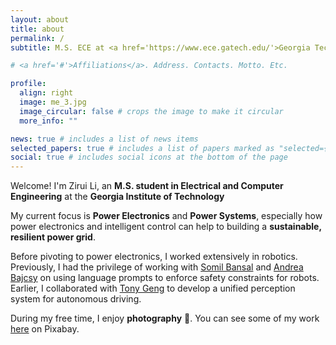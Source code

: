 ```yaml
---
layout: about
title: about
permalink: /
subtitle: M.S. ECE at <a href='https://www.ece.gatech.edu/'>Georgia Tech</a>

# <a href='#'>Affiliations</a>. Address. Contacts. Motto. Etc.

profile:
  align: right
  image: me_3.jpg
  image_circular: false # crops the image to make it circular
  more_info: ""

news: true # includes a list of news items
selected_papers: true # includes a list of papers marked as "selected={true}"
social: true # includes social icons at the bottom of the page
---
```


Welcome! I'm Zirui Li, an **M.S. student in Electrical and Computer Engineering** at the **Georgia Institute of Technology**

My current focus is **Power Electronics** and **Power Systems**, especially how power electronics and intelligent control can help to building a **sustainable, resilient power grid**.

Before pivoting to power electronics, I worked extensively in robotics. Previously, I had the privilege of working with [Somil Bansal](https://smlbansal.github.io/) and [Andrea Bajcsy](https://www.cs.cmu.edu/~abajcsy/) on using language prompts to enforce safety constraints for robots. Earlier, I collaborated with [Tony Geng](https://www.tonytgeng.com/) to develop a unified perception system for autonomous driving.

During my free time, I enjoy **photography** 📸. You can see some of my work [here](https://pixabay.com/users/ambitiousbanana-12117970/) on Pixabay.